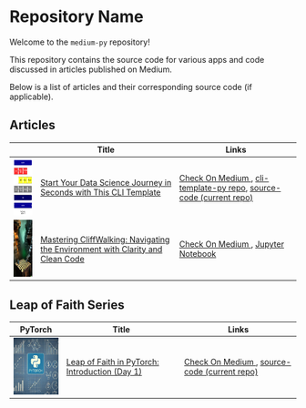 # Repository Name

Welcome to the `medium-py` repository!

This repository contains the source code for various apps and code
discussed in articles published on Medium.

Below is a list of articles and their corresponding source code (if applicable).

## Articles

|                                                                                 | Title                                                                                                                                                                                                                       | Links                                                                                                                                                                                                                                                                                     |
|---------------------------------------------------------------------------------|-----------------------------------------------------------------------------------------------------------------------------------------------------------------------------------------------------------------------------|-------------------------------------------------------------------------------------------------------------------------------------------------------------------------------------------------------------------------------------------------------------------------------------------|
| <img src="assets/data-science-project-phases.png" width="100" height="100">     | [Start Your Data Science Journey in Seconds with This CLI Template](https://medium.com/@geeks.sw.gig/start-your-data-science-journey-in-seconds-with-this-cli-template-9d97273f15c5)                                        | [Check On Medium ](https://medium.com/@geeks.sw.gig/start-your-data-science-journey-in-seconds-with-this-cli-template-9d97273f15c5), [cli-template-py repo](https://github.com/vBarbaros/cli-template-py), [source-code (current repo)](cli-datascience-intro)                            |
| <img src="assets/1-rl-series-cliff-walking-demo.webp" width="100" height="100"> | [Mastering CliffWalking: Navigating the Environment with Clarity and Clean Code](https://medium.com/practical-coders-chronicles/mastering-cliffwalking-navigating-the-environment-with-clarity-and-clean-code-35faceb5cd73) | [Check On Medium ](https://medium.com/practical-coders-chronicles/mastering-cliffwalking-navigating-the-environment-with-clarity-and-clean-code-35faceb5cd73), [Jupyter Notebook](https://github.com/vBarbaros/medium-py/blob/main/cliffwalking-env/cliffwalking-clear-demo-medium.ipynb) |

## Leap of Faith Series

| PyTorch                                                                          | Title                                                                                                                                                                                      | Links                                                                                                                                                                               |
|----------------------------------------------------------------------------------|--------------------------------------------------------------------------------------------------------------------------------------------------------------------------------------------|-------------------------------------------------------------------------------------------------------------------------------------------------------------------------------------|
| <img src="leap-of-faith-in-pytorch/assets/pytorch.png" width="100" height="100"> | [Leap of Faith in PyTorch: Introduction (Day 1)](https://medium.com/@geeks.sw.gig/https://medium.com/practical-coders-chronicles/leap-of-faith-in-pytorch-introduction-day-1-ce9047352cf1) | [Check On Medium ](https://medium.com/practical-coders-chronicles/leap-of-faith-in-pytorch-introduction-day-1-ce9047352cf1), [source-code (current repo)](leap-of-faith-in-pytorch) |
